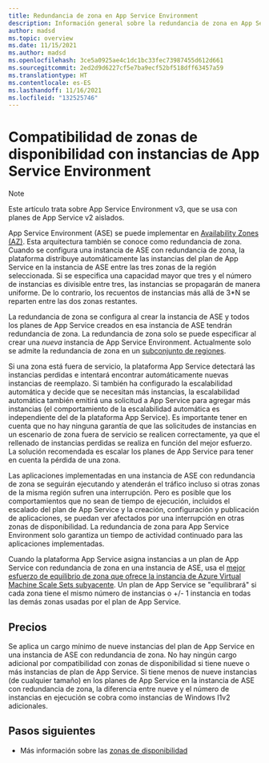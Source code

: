 ```yaml
---
title: Redundancia de zona en App Service Environment
description: Información general sobre la redundancia de zona en App Service Environment.
author: madsd
ms.topic: overview
ms.date: 11/15/2021
ms.author: madsd
ms.openlocfilehash: 3ce5a0925ae4c1dc1bc33fec73987455d612d661
ms.sourcegitcommit: 2ed2d9d6227cf5e7ba9ecf52bf518dff63457a59
ms.translationtype: HT
ms.contentlocale: es-ES
ms.lasthandoff: 11/16/2021
ms.locfileid: "132525746"
---
```

# <a name="availability-zone-support-for-app-service-environments"></a>Compatibilidad de zonas de disponibilidad con instancias de App Service Environment

> [!NOTE]
> Este artículo trata sobre App Service Environment v3, que se usa con planes de App Service v2 aislados.
>

App Service Environment (ASE) se puede implementar en [Availability Zones (AZ)](../../availability-zones/az-overview.md). Esta arquitectura también se conoce como redundancia de zona. Cuando se configura una instancia de ASE con redundancia de zona, la plataforma distribuye automáticamente las instancias del plan de App Service en la instancia de ASE entre las tres zonas de la región seleccionada. Si se especifica una capacidad mayor que tres y el número de instancias es divisible entre tres, las instancias se propagarán de manera uniforme. De lo contrario, los recuentos de instancias más allá de 3*N se reparten entre las dos zonas restantes.

La redundancia de zona se configura al crear la instancia de ASE y todos los planes de App Service creados en esa instancia de ASE tendrán redundancia de zona. La redundancia de zona solo se puede especificar al crear una *nueva* instancia de App Service Environment. Actualmente solo se admite la redundancia de zona en un [subconjunto de regiones](./overview.md#regions).

Si una zona está fuera de servicio, la plataforma App Service detectará las instancias perdidas e intentará encontrar automáticamente nuevas instancias de reemplazo. Si también ha configurado la escalabilidad automática y decide que se necesitan más instancias, la escalabilidad automática también emitirá una solicitud a App Service para agregar más instancias (el comportamiento de la escalabilidad automática es independiente del de la plataforma App Service). Es importante tener en cuenta que no hay ninguna garantía de que las solicitudes de instancias en un escenario de zona fuera de servicio se realicen correctamente, ya que el rellenado de instancias perdidas se realiza en función del mejor esfuerzo. La solución recomendada es escalar los planes de App Service para tener en cuenta la pérdida de una zona.

Las aplicaciones implementadas en una instancia de ASE con redundancia de zona se seguirán ejecutando y atenderán el tráfico incluso si otras zonas de la misma región sufren una interrupción. Pero es posible que los comportamientos que no sean de tiempo de ejecución, incluidos el escalado del plan de App Service y la creación, configuración y publicación de aplicaciones, se puedan ver afectados por una interrupción en otras zonas de disponibilidad. La redundancia de zona para App Service Environment solo garantiza un tiempo de actividad continuado para las aplicaciones implementadas.

Cuando la plataforma App Service asigna instancias a un plan de App Service con redundancia de zona en una instancia de ASE, usa el [mejor esfuerzo de equilibrio de zona que ofrece la instancia de Azure Virtual Machine Scale Sets subyacente](../../virtual-machine-scale-sets/virtual-machine-scale-sets-use-availability-zones.md#zone-balancing). Un plan de App Service se "equilibrará" si cada zona tiene el mismo número de instancias o +/- 1 instancia en todas las demás zonas usadas por el plan de App Service.

## <a name="pricing"></a>Precios

 Se aplica un cargo mínimo de nueve instancias del plan de App Service en una instancia de ASE con redundancia de zona. No hay ningún cargo adicional por compatibilidad con zonas de disponibilidad si tiene nueve o más instancias de plan de App Service. Si tiene menos de nueve instancias (de cualquier tamaño) en los planes de App Service en la instancia de ASE con redundancia de zona, la diferencia entre nueve y el número de instancias en ejecución se cobra como instancias de Windows I1v2 adicionales.

## <a name="next-steps"></a>Pasos siguientes

* Más información sobre las [zonas de disponibilidad](../../availability-zones/az-overview.md)
